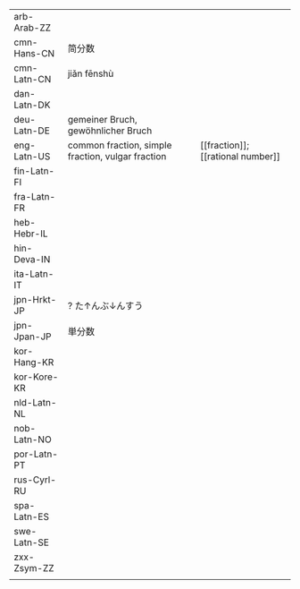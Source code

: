 | | | |
|-|-|-|
| arb-Arab-ZZ |  |  |
| cmn-Hans-CN | 简分数 |  |
| cmn-Latn-CN | jiǎn fēnshù |  |
| dan-Latn-DK |  |  |
| deu-Latn-DE | gemeiner Bruch, gewöhnlicher Bruch |  |
| eng-Latn-US | common fraction, simple fraction, vulgar fraction | [[fraction]]; [[rational number]] |
| fin-Latn-FI |  |  |
| fra-Latn-FR |  |  |
| heb-Hebr-IL |  |  |
| hin-Deva-IN |  |  |
| ita-Latn-IT |  |  |
| jpn-Hrkt-JP | ? た↑んぶ↓んすう |  |
| jpn-Jpan-JP | 単分数 |  |
| kor-Hang-KR |  |  |
| kor-Kore-KR |  |  |
| nld-Latn-NL |  |  |
| nob-Latn-NO |  |  |
| por-Latn-PT |  |  |
| rus-Cyrl-RU |  |  |
| spa-Latn-ES |  |  |
| swe-Latn-SE |  |  |
| zxx-Zsym-ZZ |  |  |
|  |  |  |
